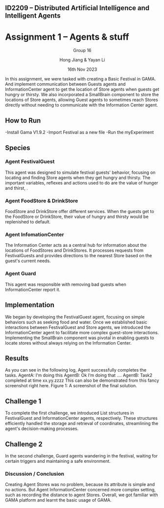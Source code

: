 ## ID2209 – Distributed Artificial Intelligence and Intelligent Agents
# Assignment 1 – Agents & stuff

<p align="center"> Group 16 </p>
<p align="center"> Hong Jiang & Yayan Li </p>
<p align="center"> 16th Nov 2023 </p>

In this assignment, we were tasked with creating a Basic Festival in GAMA. And implement communication between Guests agents and InformationCenter agent to get the location of Store agents when guests get hungry or thirsty. 
We also incorporated a SmallBrain component to store the locations of Store agents, allowing Guest agents to sometimes reach Stores directly without needing to communicate with the Information Center agent.

## How to Run
-Install Gama V1.9.2
-Import Festival as a new file
-Run the myExperiment

## Species
### Agent FestivalGuest
This agent was designed to simulate festival guests' behavior, focusing on locating and finding Store agents when they get hungry and thirsty. The important variables, reflexes and actions used to do are the value of hunger and thirst, . 

### Agent FoodStore & DrinkStore
FoodStore and DrinkStore offer different services. When the guests get to the FoodStore or DrinkStore, their value of hungry and thirsty would be replenished to default. 

### Agent InfomationCenter
The Information Center acts as a central hub for information about the locations of FoodStores and DrinkStores. It processes requests from FestivalGuests and provides directions to the nearest Store based on the guest's current needs.

### Agent Guard
This agent was responsible with removing bad guests when InformationCenter report it.

## Implementation

<Explain a little bit how you went on with your assignment>
We began by developing the FestivalGuest agent, focusing on simple behaviors such as seeking food and water. Once we established basic interactions between FestivalGuest and Store agents, we introduced the InformationCenter agent to facilitate more complex guest-store interactions. Implementing the SmallBrain component was pivotal in enabling guests to locate stores without always relying on the Information Center.

## Results
As you can see in the following log, Agent successfully completes the tasks.
AgentA: I‘m doing this
AgentB: Ok I‘m doing that
....
AgentB: Task2 completed at time xx.yy.zzzz
This can also be demonstrated from this fancy screenshot right here.
Figure 1: A screenshot of the final solution.


## Challenge 1
To complete the first challenge, we introduced List structures in FestivalGuest and InformationCenter agents, respectively. These structures efficiently handled the storage and retrieval of coordinates, streamlining the agent's decision-making processes.

## Challenge 2
In the second challenge, Guard agents wandering in the festival, waiting for certain triggers and maintaining a safe environment. 


### Discussion / Conclusion
Creating Agent Stores was no problem, because its attribute is simple and no actions. But Agent InformationCenter concerned more complex setting, such as recording the distance to agent Stores. Overall, we got familiar with GAMA platform and learnt the basic usage of GAMA.
